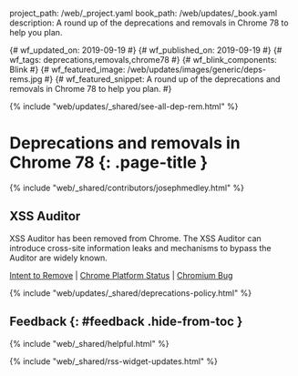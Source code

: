 project_path: /web/_project.yaml
book_path: /web/updates/_book.yaml
description: A round up of the deprecations and removals in Chrome 78 to help you plan.

{# wf_updated_on: 2019-09-19 #}
{# wf_published_on: 2019-09-19 #}
{# wf_tags: deprecations,removals,chrome78 #}
{# wf_blink_components: Blink #}
{# wf_featured_image: /web/updates/images/generic/deps-rems.jpg #}
{# wf_featured_snippet: A round up of the deprecations and removals in Chrome 78 to help you plan. #}

{% include "web/updates/_shared/see-all-dep-rem.html" %}

# Deprecations and removals in Chrome 78 {: .page-title }

{% include "web/_shared/contributors/josephmedley.html" %}

## XSS Auditor
XSS Auditor has been removed from Chrome. The XSS Auditor can introduce cross-site information leaks and mechanisms to bypass the Auditor are widely known.

[Intent to Remove](https://groups.google.com/a/chromium.org/d/topic/blink-dev/TuYw-EZhO9g/discussion) &#124;
[Chrome Platform Status](https://www.chromestatus.com/feature/5021976655560704) &#124;
[Chromium Bug](https://bugs.chromium.org/p/chromium/issues/detail?id=968591)

{% include "web/updates/_shared/deprecations-policy.html" %}

## Feedback {: #feedback .hide-from-toc }

{% include "web/_shared/helpful.html" %}

{% include "web/_shared/rss-widget-updates.html" %}

